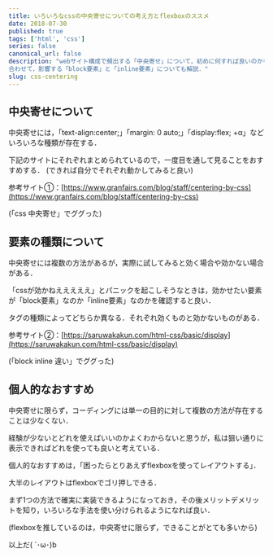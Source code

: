 ```yaml
---
title: いろいろなcssの中央寄せについての考え方とflexboxのススメ
date: 2018-07-30
published: true
tags: ['html', 'css']
series: false
canonical_url: false
description: "webサイト構成で頻出する「中央寄せ」について，初めに何すれば良いのかを解説．
合わせて，影響する「block要素」と「inline要素」についても解説．"
slug: css-centering
---
```


## **中央寄せについて**

中央寄せには，「text-align:center;」「margin: 0 auto;」「display:flex; +α」などいろいろな種類が存在する．

下記のサイトにそれぞれまとめられているので，一度目を通して見ることをおすすめする．
(できれば自分でそれぞれ動かしてみると良い)

参考サイト①：[https://www.granfairs.com/blog/staff/centering-by-css](https://www.granfairs.com/blog/staff/centering-by-css)

(「css 中央寄せ」でググった)

## **要素の種類について**

中央寄せには複数の方法があるが，実際に試してみると効く場合や効かない場合がある．

「cssが効かねえええええ」とパニックを起こしそうなときは，効かせたい要素が「block要素」なのか「inline要素」なのかを確認すると良い．

タグの種類によってどちらか異なる．それぞれ効くものと効かないものがある．

参考サイト②：[https://saruwakakun.com/html-css/basic/display](https://saruwakakun.com/html-css/basic/display)

(「block inline 違い」でググった)

## **個人的なおすすめ**

中央寄せに限らず，コーディングには単一の目的に対して複数の方法が存在することは少なくない．

経験が少ないとどれを使えばいいのかよくわからないと思うが，私は狙い通りに表示できればどれを使っても良いと考えている．

個人的なおすすめは，「困ったらとりあえずflexboxを使ってレイアウトする」．

大半のレイアウトはflexboxでゴリ押しできる．

まず1つの方法で確実に実装できるようになっておき，その後メリットデメリットを知り，いろいろな手法を使い分けられるようになれば良い．

(flexboxを推しているのは，中央寄せに限らず，できることがとても多いから)

以上だ( `･ω･)b
